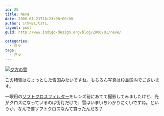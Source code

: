 ```yaml
---
id: 25
title: Neve
date: 2006-01-21T18:23:08+00:00
author: いがらしたけし
layout: post
guid: http://www.indigo-design.org/blog/2006/01/neve/

categories:
  - 日々
tags:
  - 日々
---
```

<a href="http://blog-imgs-29.fc2.com/a/r/m/armadillo75/060121b.jpg" target="_blank"><img src="http://blog-imgs-29.fc2.com/a/r/m/armadillo75/060121b.jpg" alt="夕方の雪" border="0" /></a>
  
この積雪はちょっとした雪国みたいですね。もちろん写真は杉並区内でございます。
  
一眼用の<a href="http://www.kenko-tokina.co.jp/filter/4961607352304.html" target="_blank">ソフトクロスフィルター</a>をレンズ前にあてて撮影してみましたけど、光がクロスになっているのは街灯だけで、雪はいまいちわかりにくいですね。というか、なんで僕ソフトクロスなんて買ったんだろ？
